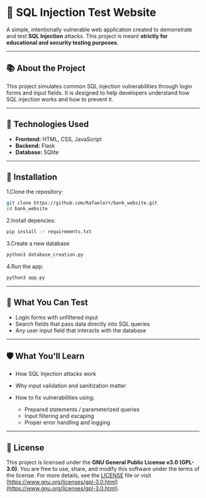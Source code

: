 # 🧪 SQL Injection Test Website

A simple, intentionally vulnerable web application created to demonstrate and test **SQL Injection** attacks. This project is meant **strictly for educational and security testing purposes**.

---

## 📚 About the Project

This project simulates common SQL injection vulnerabilities through login forms and input fields. It is designed to help developers understand how SQL injection works and how to prevent it.

---

## 🔧 Technologies Used

- **Frontend:** HTML, CSS, JavaScript  
- **Backend:** Flask
- **Database:** SQlite

---

## 🚀 Installation

1.Clone the repository:
   ```bash
   git clone https://github.com/Rafaelorr/bank_website.git
   cd bank_website
```

2.Install depencies:
   ```bash
   pip install -r requirements.txt
```

3.Create a new database
   ```bash
   python3 database_creation.py
```

4.Run the app:
   ```bash
   python3 app.py
```

---

## 🎯 What You Can Test

* Login forms with unfiltered input
* Search fields that pass data directly into SQL queries
* Any user input field that interacts with the database

---

## 🛡️ What You'll Learn

* How SQL Injection attacks work
* Why input validation and sanitization matter
* How to fix vulnerabilities using:

  * Prepared statements / parameterized queries
  * Input filtering and escaping
  * Proper error handling and logging

---

## 📄 License

This project is licensed under the **GNU General Public License v3.0 (GPL-3.0)**.
You are free to use, share, and modify this software under the terms of the license.
For more details, see the [LICENSE](./LICENSE) file or visit [https://www.gnu.org/licenses/gpl-3.0.html](https://www.gnu.org/licenses/gpl-3.0.html).
